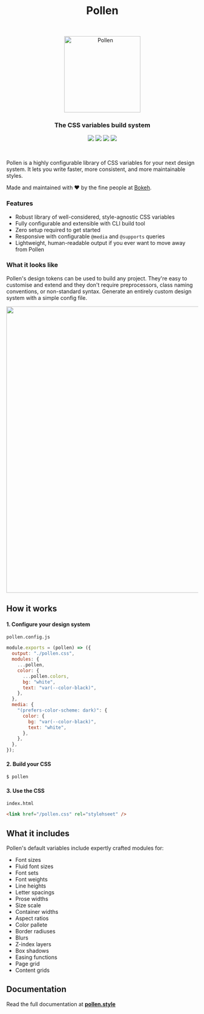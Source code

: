 <h1 align="center"> Pollen </h1> <br>
<p align="center">
  <a href="https://www.pollen.style/">
    <img alt="Pollen" title="Pollen" src="https://i.imgur.com/wensu33.png" width="200">
  </a>
</p>

<h3 align="center">The CSS variables build system</h3>

<p align="center">
  <img src="https://img.shields.io/npm/v/pollen-css.svg?style=flat" />
  <img src="https://img.badgesize.io/https://unpkg.com/pollen-css/pollen.css?compression=gzip&label=size">
  <img src="https://github.com/heybokeh/pollen/actions/workflows/main.yml/badge.svg">
  <img src="https://img.shields.io/npm/l/pollen-css">
</p>
  
<br/>

Pollen is a highly configurable library of CSS variables for your next design system. It lets you write faster, more consistent, and more maintainable styles.

Made and maintained with ❤️ by the fine people at [Bokeh](https://bokeh.photo).

### Features

- Robust library of well-considered, style-agnostic CSS variables
- Fully configurable and extensible with CLI build tool
- Zero setup required to get started
- Responsive with configurable `@media` and `@supports` queries
- Lightweight, human-readable output if you ever want to move away from Pollen

### What it looks like

Pollen's design tokens can be used to build any project. They're easy to customise and extend and they don't require preprocessors, class naming conventions, or non-standard syntax. Generate an entirely custom design system with a simple config file.

<p align="center">
  <img src="https://i.imgur.com/ZNfrTAz.jpg" width="750">
</p>

## How it works

#### 1. Configure your design system

`pollen.config.js`

```js
module.exports = (pollen) => ({
  output: "./pollen.css",
  modules: {
    ...pollen,
    color: {
      ...pollen.colors,
      bg: "white",
      text: "var(--color-black)",
    },
  },
  media: {
    "(prefers-color-scheme: dark)": {
      color: {
        bg: "var(--color-black)",
        text: "white",
      },
    },
  },
});
```

#### 2. Build your CSS

```sh
$ pollen
```

#### 3. Use the CSS

`index.html`

```html
<link href="/pollen.css" rel="stylehseet" />
```

## What it includes

Pollen's default variables include expertly crafted modules for:

- Font sizes
- Fluid font sizes
- Font sets
- Font weights
- Line heights
- Letter spacings
- Prose widths
- Size scale
- Container widths
- Aspect ratios
- Color pallete
- Border radiuses
- Blurs
- Z-index layers
- Box shadows
- Easing functions
- Page grid
- Content grids

## Documentation

Read the full documentation at **[pollen.style](https://www.pollen.style)**
